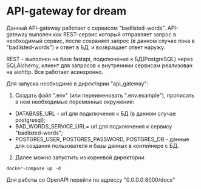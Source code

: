 # API-gateway for dream
Данный API-gateway работает с сервисом "badlisted-words".
API-gateway выполен как REST-сервис который отправляет запрос в необходимый сервис, после сохраняет запрос (в данном случае пока в "badlisted-words") и ответ в БД, и возвращает ответ наружу.

REST - выполнен на базе fastapi, подключение к БД(PostgreSQL) через SQLAlchemy, клиент для запросов к внутреннми сервисам реализован на aiohttp. Все работает асинхронно.

Для запуска необходимо в директории "api_gateway":
1. Создать файл ".env" (или переименовать ".env.example"), прописать в нем необходимые переменные окружения:
- DATABASE_URL - url для подключения к БД (в данном случае postgresql);
- BAD_WORDS_SERVICE_URL= url для подключения к сервису "badlisted-words";
- POSTGRES_USER, POSTGRES_PASSWORD, POSTGRES_DB - данные для создания пользователя и базы данных в контейнере с БД.

2. Далее можно запустить из корневой директории
```shell
docker-compose up -d
```

Для работы со OpenAPI перейти по адрессу "0.0.0.0:8000/docs"
